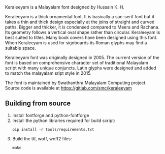 Keraleeyam is a Malayalam font designed by Hussain K. H. 

Keraleeyam is a thick ornamental font. It is basically a san-serif font but it takes
a thin and thick design especially at the joins of straight and curved paths. 
Bigger and thicker, it is condensed compared to Meera and Rachana. Its geometry
follows a vertical oval shape rather than circular. Keraleeyam is best suited to titles.
Many book covers have been designed using this font. When Keraleeyam is used for
signboards its Roman glyphs may find a suitable space.

Keraleeyam font was originally designed in 2005. The current version of the font is based
on comprehensive character set of traditional Malayalam script with many unique conjuncts.
Latin glyphs were designed and added to match the malayalam sript style in 2015.

The font is maintained by Swathanthra Malayalam Computing project. 
Source code is available at https://gitlab.com/smc/keraleeyam


Building from source
--------------------
1. Install fontforge and python-fontforge
2. Install the python libraries required for build script:
    ```
    pip install -r tools/requirements.txt
    ```
3. Build the ttf, woff, woff2 files: 
   ``` 
   make
   ```

